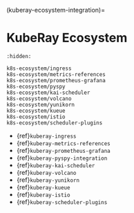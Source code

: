 (kuberay-ecosystem-integration)=

# KubeRay Ecosystem

```{toctree}
:hidden:

k8s-ecosystem/ingress
k8s-ecosystem/metrics-references
k8s-ecosystem/prometheus-grafana
k8s-ecosystem/pyspy
k8s-ecosystem/kai-scheduler
k8s-ecosystem/volcano
k8s-ecosystem/yunikorn
k8s-ecosystem/kueue
k8s-ecosystem/istio
k8s-ecosystem/scheduler-plugins
```

* {ref}`kuberay-ingress`
* {ref}`kuberay-metrics-references`
* {ref}`kuberay-prometheus-grafana`
* {ref}`kuberay-pyspy-integration`
* {ref}`kuberay-kai-scheduler`
* {ref}`kuberay-volcano`
* {ref}`kuberay-yunikorn`
* {ref}`kuberay-kueue`
* {ref}`kuberay-istio`
* {ref}`kuberay-scheduler-plugins`
